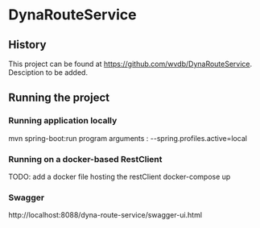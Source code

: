 # DynaRouteService

## History

This project can be found at https://github.com/wvdb/DynaRouteService.
Desciption to be added.

## Running the project

### Running application locally
mvn spring-boot:run
program arguments : --spring.profiles.active=local

### Running on a docker-based RestClient
TODO: add  a docker file hosting the restClient
docker-compose up

### Swagger
http://localhost:8088/dyna-route-service/swagger-ui.html